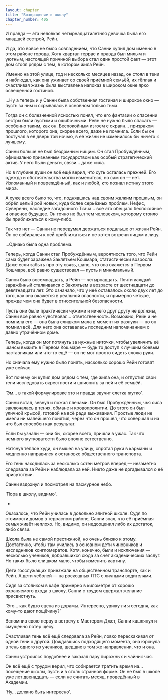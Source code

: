 ```yaml
---
layout: chapter
title: "Возвращение в школу"
chapter_number: 405
---
```


И правда — эта неловкая четырнадцатилетняя девочка была его младшей сестрой, Рейн.

И да, это вовсе не было совпадением, что Санни купил дом именно в этом районе города. Хотя квартал террас и правда был милым и уютным, настоящей причиной выбора стал один простой факт — этот дом стоял рядом с тем, в котором жила Рейн.

Именно на этой улице, год и несколько месяцев назад, он стоял в тени и наблюдал, как она ужинает со своей приёмной семьёй, их тёплая и счастливая жизнь была выставлена напоказ в широком окне ярко освещённой гостиной.

…Ну а теперь и у Санни была собственная гостиная и широкое окно — пусть за ним и скрывалась в основном только тьма.

Тогда он с болезненной ясностью понял, что его фантазии о спасении сестры были пустыми и ошибочными. Рейн не нужно было спасать — особенно таким, как он. Беспокойным изгоем с окраин... призраком прошлого, которого она, скорее всего, даже не помнила. Если бы он постучал в её дверь той ночью, в её жизни не изменилось бы ничего к лучшему.

Санни больше не был бездомным нищим. Он стал Пробуждённым, официально признанным государством как особый стратегический актив. У него были деньги, связи… даже сила.

Но в глубине души он всё ещё верил, что суть осталась прежней. Его одежда и обстоятельства могли измениться, но сам он — нет. Изломанный и повреждённый, как и любой, кто познал истину этого мира.

А хуже всего было то, что, поднявшись над своим жалким прошлым, он обрёл целый рой новых, куда более серьёзных проблем. Нефис, Суверены, наследие загадочного Ткача… всё это обещало беспокойное и опасное будущее. Он точно не был тем человеком, которому стоило бы приближаться к кому-либо.

Так что нет — Санни не передумал держаться подальше от жизни Рейн. Он не собирался к ней приближаться и не хотел встречи лицом к лицу.

…Однако была одна проблема.

Теперь, когда Санни стал Пробуждённым, вероятность того, что Рейн сама будет заражена Заклятьем Кошмара, статистически возросла. Даже если забыть про эту связь, шанс, что она окажется в Первом Кошмаре, всё равно существовал — пусть и минимальный.

Санни было восемнадцать, а Рейн — четырнадцать. Почти каждый заражённый сталкивался с Заклятьем в возрасте от шестнадцати до девятнадцати лет. Это означало, что у неё оставалось около двух лет до того, как она окажется в реальной опасности, и примерно четыре, прежде чем она будет в относительной безопасности.

Пусть они были практически чужими и ничего друг другу не должны, Санни всё равно чувствовал… ответственность. Возможно, Рейн и не помнила его — она была слишком мала в момент их разлуки — но он помнил всё. Для него она оставалась последним напоминанием о давно утрачённом доме.

Теперь, когда он мог потянуть за нужные ниточки, чтобы увеличить её шансы выжить в Первом Кошмаре — будь то доступ к лучшим боевым наставникам или что-то ещё — он не мог просто сидеть сложа руки.

Но сначала ему нужно было понять, насколько хорошо Рейн готовят уже сейчас.

Вот почему он купил дом рядом с тем, где жила она, и отпустил свои тени исследовать окрестности и шпионить за ней и её семьёй.

‘Эм… в такой формулировке это и правда звучит слегка жутко’.

Санни встал, зевнул и пожал плечами. Он был Пробуждённым, чья сила заключалась в тенях, обмане и кровопролитии. До этого он был уличной крысой, готовой на всё ради выживания. Простые люди не имели ни малейшего понятия, через что он прошёл, что совершал и на что был способен как результат.

Если бы узнали — они бы, скорее всего, пришли в ужас. Так что немного жутковатости было вполне естественно.

Натянув тёплое худи, он вышел на улицу, спрятал руки в карманы и медленно направился к остановке общественного транспорта.

Его тень находилась за несколько сотен метров вперёд — незаметно следовала за Рейн и наблюдала за ней. Никто даже не догадывался о её присутствии.

Санни вздохнул и посмотрел на пасмурное небо.

‘Пора в школу, видимо'.

*

Оказалось, что Рейн училась в довольно элитной школе. Судя по стоимости домов в террасном районе, Санни знал, что её приёмная семья живёт неплохо. Но, видимо, он недооценил либо их достаток, либо связи.

Школа была не самой престижной, но очень близко к этому. Достаточно, чтобы там учились в основном дети чиновников и наследников конгломератов. Хотя, конечно, были и исключения — несколько учеников, добравшихся сюда за счёт академических заслуг. Но таких было слишком мало, чтобы изменить картину.

Дети госслужащих приезжали на общественном транспорте, как и Рейн. А дети чеболей — на роскошных ЛТС с личными водителями.

Сидя за столиком в кафе примерно в километре от хорошо охраняемого входа в школу, Санни с трудом сдержал желание присвистнуть.

‘Это… как будто сцена из дорамы. Интересно, увижу ли я сегодня, как кому-то дают пощёчину?’

Вспомнив свою первую встречу с Мастером Джет, Санни кашлянул и смущённо потер щёку.

Счастливая тень всё ещё следовала за Рейн, ловко перескакивая от одной тени к другой. Дождавшись подходящего момента, она юркнула в тень одного из учеников, шедших в том же направлении, что и она.

Санни устроился поудобнее и заказал пару пирожных и чайник чая.

Он всё ещё с трудом верил, что собирается тратить время на… посещение школы, пусть и в столь странной форме. Он не был в школе уже лет двенадцать — если не считать месяц, проведённый в Академии.

‘Ну… должно быть интересно'.

